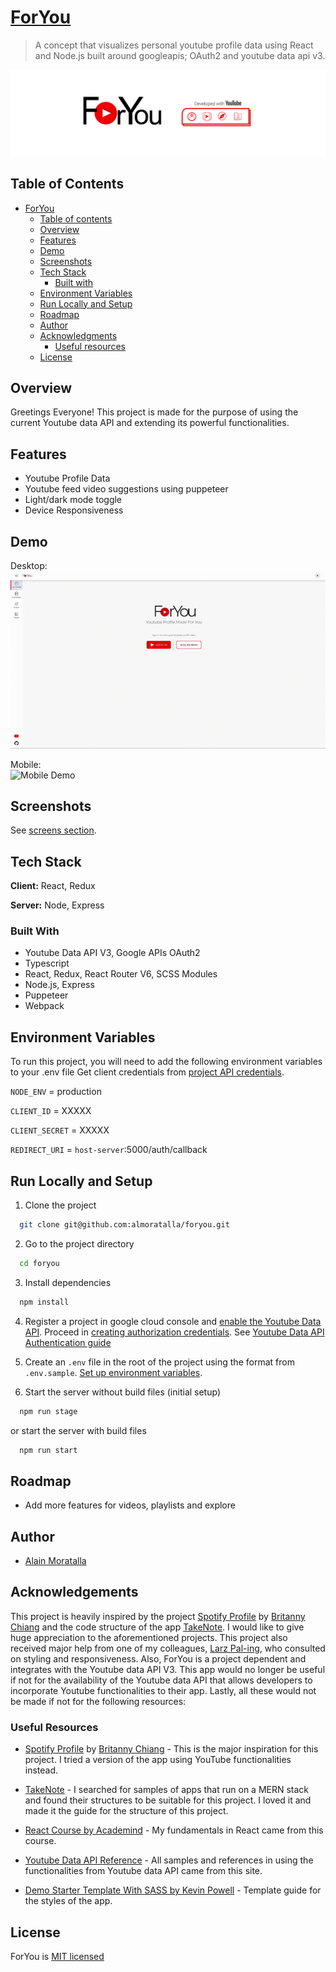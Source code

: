 # [ForYou](https://foryoutube.herokuapp.com/)

> A concept that visualizes personal youtube profile data using React and Node.js built around googleapis; OAuth2 and youtube data api v3.

![ForYou Logo](./src/resources/assets/ForYouDemoBanner.png)


## Table of Contents

- [ForYou](#foryou)
  - [Table of contents](#table-of-contents)
  - [Overview](#overview)
  - [Features](#features)
  - [Demo](#demo)
  - [Screenshots](#screenshots)
  - [Tech Stack](#tech-stack)
    - [Built with](#built-with)
  - [Environment Variables](#environment-variables)
  - [Run Locally and Setup](#run-locally-and-setup)
  - [Roadmap](#roadmap)
  - [Author](#author)
  - [Acknowledgments](#acknowledgments)
    - [Useful resources](#useful-resources)
  - [License](#license)
## Overview

Greetings Everyone! This project is made for the purpose of using the current Youtube data API and extending its powerful functionalities.
## Features

- Youtube Profile Data
- Youtube feed video suggestions using puppeteer
- Light/dark mode toggle
- Device Responsiveness



## Demo

Desktop:  
![Desktop Demo](./design/desktop-demo.gif)

Mobile:  
![Mobile Demo](./design/mobile-demo.gif)


## Screenshots

See [screens section](./screens/README.md).

## Tech Stack

**Client:** React, Redux

**Server:** Node, Express

### Built With

- Youtube Data API V3, Google APIs OAuth2
- Typescript
- React, Redux, React Router V6, SCSS Modules
- Node.js, Express
- Puppeteer
- Webpack

## Environment Variables

To run this project, you will need to add the following environment variables to your .env file
Get client credentials from [project API credentials](https://console.cloud.google.com/apis/credentials).

`NODE_ENV` = production

`CLIENT_ID` = XXXXX

`CLIENT_SECRET` = XXXXX

`REDIRECT_URI` = `host-server`:5000/auth/callback


## Run Locally and Setup

1. Clone the project

```bash
  git clone git@github.com:almoratalla/foryou.git
```

2. Go to the project directory

```bash
  cd foryou
```

3. Install dependencies

```bash
  npm install
```

4. Register a project in google cloud console and [enable the Youtube Data API](https://developers.google.com/youtube/v3/guides/auth/server-side-web-apps#enable-apis). Proceed in [creating authorization credentials](https://developers.google.com/youtube/v3/guides/auth/server-side-web-apps#creatingcred). See [Youtube Data API Authentication guide](https://developers.google.com/youtube/v3/guides/authentication)

5. Create an `.env` file in the root of the project using the format from `.env.sample`. [Set up environment variables](#environment-variables).

6. Start the server without build files (initial setup)

```bash
  npm run stage
```

or start the server with build files

```bash
  npm run start
```

## Roadmap

- Add more features for videos, playlists and explore


## Author

- [Alain Moratalla](https://www.github.com/almoratalla)

## Acknowledgements

This project is heavily inspired by the project [Spotify Profile](https://spotify-profile.herokuapp.com/) by [Britanny Chiang](https://brittanychiang.com/) and the code structure of the app [TakeNote](https://takenote.dev/). I would like to give huge appreciation to the aforementioned projects. This project also received major help from one of my colleagues, [Larz Pal-ing](https://github.com/larzthimotypal-ing), who consulted on styling and responsiveness. Also, ForYou is a project dependent and integrates with the Youtube data API V3. This app would no longer be useful if not for the availability of the Youtube data API that allows developers to incorporate Youtube functionalities to their app. Lastly, all these would not be made if not for the following resources:

### Useful Resources

 - [Spotify Profile](https://github.com/bchiang7/spotify-profile) by [Britanny Chiang](https://brittanychiang.com/) - This is the major inspiration for this project. I tried a version of the app using YouTube functionalities instead.

 - [TakeNote](https://github.com/taniarascia/takenote) - I searched for samples of apps that run on a MERN stack and found their structures to be suitable for this project. I loved it and made it the guide for the structure of this project.

 - [React Course by Academind](https://www.udemy.com/course/react-the-complete-guide-incl-redux/) - My fundamentals in React came from this course.

 - [Youtube Data API Reference](https://developers.google.com/youtube/v3/docs) - All samples and references in using the functionalities from Youtube data API came from this site.

 - [Demo Starter Template With SASS by Kevin Powell](https://github.com/kevin-powell/demo-starter-template-with-sass) - Template guide for the styles of the app.
## License

ForYou is [MIT licensed](./LICENSE)

